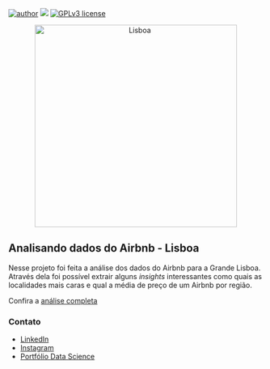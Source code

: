 [![author](https://img.shields.io/badge/author-virb30-blue.svg)](https://www.linkedin.com/in/vinicius-boscoa/) 
[![](https://img.shields.io/badge/python-3.7+-green.svg)](https://www.python.org/downloads/release/python-365/) 
[![GPLv3 license](https://img.shields.io/badge/License-GPLv3-blue.svg)](http://perso.crans.org/besson/LICENSE.html) 


<p align="center">
  <img src="https://images.unsplash.com/photo-1599069259192-1ce408f17188?ixlib=rb-1.2.1&ixid=MnwxMjA3fDB8MHxwaG90by1wYWdlfHx8fGVufDB8fHx8&auto=format&fit=crop&w=2700&q=80" 
  alt="Lisboa" height="400px" />
</p>


## Analisando dados do Airbnb - Lisboa

Nesse projeto foi feita a análise dos dados do Airbnb para a Grande Lisboa. Através dela foi possível extrair alguns *insights* interessantes como quais as localidades mais caras
e qual a média de preço de um Airbnb por região.

Confira a [análise completa](https://)

### Contato

* [LinkedIn](https://linkedin.com/in/vinicius-boscoa)
* [Instagram](https://instagram.com/viniciusboscoa)
* [Portfólio Data Science](https://github.com/virb30/data-science)
